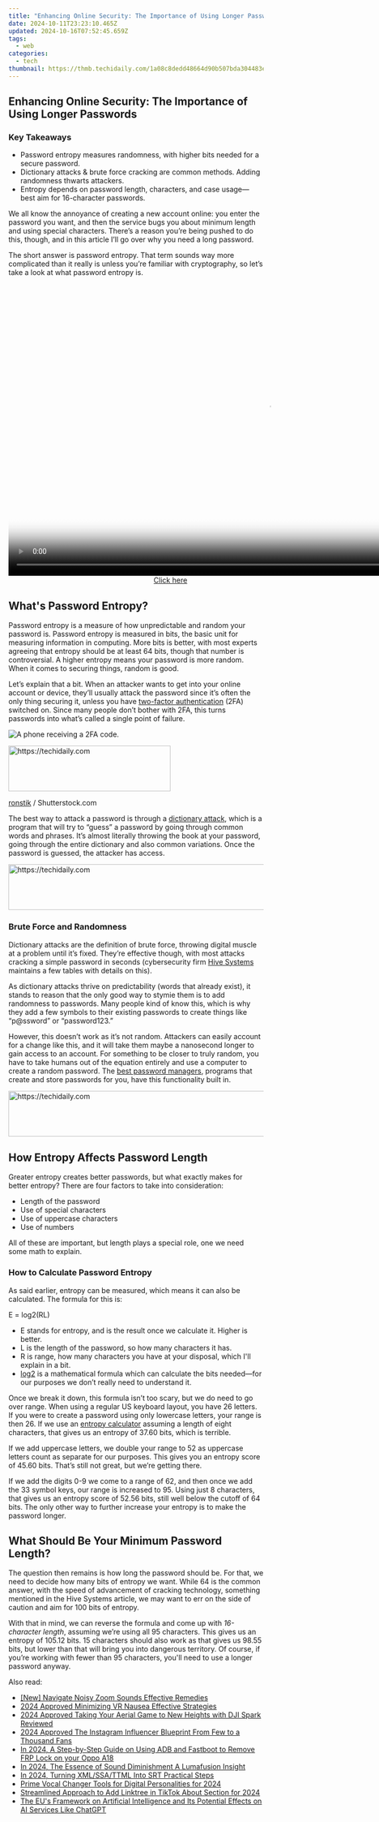 ```yaml
---
title: "Enhancing Online Security: The Importance of Using Longer Passwords"
date: 2024-10-11T23:23:10.465Z
updated: 2024-10-16T07:52:45.659Z
tags:
  - web
categories:
  - tech
thumbnail: https://thmb.techidaily.com/1a08c8dedd48664d90b507bda304483e40c9a1d2dac0696255a8394fc453f16e.jpg
---
```


## Enhancing Online Security: The Importance of Using Longer Passwords

### Key Takeaways

* Password entropy measures randomness, with higher bits needed for a secure password.
* Dictionary attacks & brute force cracking are common methods. Adding randomness thwarts attackers.
* Entropy depends on password length, characters, and case usage—best aim for 16-character passwords.

 We all know the annoyance of creating a new account online: you enter the password you want, and then the service bugs you about minimum length and using special characters. There’s a reason you’re being pushed to do this, though, and in this article I’ll go over why you need a long password.

 The short answer is password entropy. That term sounds way more complicated than it really is unless you’re familiar with cryptography, so let’s take a look at what password entropy is.

<!-- affiliate ads begin -->
<span id="1155462">
					<video width="1024" height="576" style="cursor:pointer"
           poster="//a.impactradius-go.com/display-clicktoplayimage/1155462.png"
           onclick="if(!this.playClicked){this.play();this.setAttribute('controls',true);this.playClicked=true;}">
	   <source src="//a.impactradius-go.com/display-ad/14559-1155462">
	   <img src="//a.impactradius-go.com/display-clicktoplayimage/1155462.png" style="border: none; height: 100%; width: 100%; object-fit: contain">
	</video>
	<div style="width:640px;text-align:center"><a href="javascript:window.open(decodeURIComponent('https%3A%2F%2Fpropmoneyinc.pxf.io%2Fc%2F5597632%2F1155462%2F14559'), '_blank');void(0);">Click here</a></div>
</span>
<img height="0" width="0" src="https://imp.pxf.io/i/5597632/1155462/14559" style="position:absolute;visibility:hidden;" border="0" />
<!-- affiliate ads end -->

##  What's Password Entropy?

 Password entropy is a measure of how unpredictable and random your password is. Password entropy is measured in bits, the basic unit for measuring information in computing. More bits is better, with most experts agreeing that entropy should be at least 64 bits, though that number is controversial. A higher entropy means your password is more random. When it comes to securing things, random is good.

 Let’s explain that a bit. When an attacker wants to get into your online account or device, they’ll usually attack the password since it’s often the only thing securing it, unless you have [two-factor authentication](https://extra-approaches.techidaily.com/updated-premiere-visionary-film-glimpses/) (2FA) switched on. Since many people don’t bother with 2FA, this turns passwords into what’s called a single point of failure.

![A phone receiving a 2FA code.](https://static1.howtogeekimages.com/wordpress/wp-content/uploads/2024/08/shutterstock_2373964067.jpg) 

<!-- affiliate ads begin -->
<a href="https://bluettius.sjv.io/c/5597632/2139113/17108" target="_top" id="2139113">
  <img src="//a.impactradius-go.com/display-ad/17108-2139113" border="0" alt="https://techidaily.com" width="320" height="90"/>
</a>
<img height="0" width="0" src="https://bluettius.sjv.io/i/5597632/2139113/17108" style="position:absolute;visibility:hidden;" border="0" />
<!-- affiliate ads end -->

[ronstik](https://www.shutterstock.com/g/ronstik "ronstik") / Shutterstock.com

 The best way to attack a password is through a [dictionary attack](https://extra-skills.techidaily.com/2024-approved-smartest-ways-to-track-wedding-dates-ios-and-android-style/), which is a program that will try to “guess” a password by going through common words and phrases. It’s almost literally throwing the book at your password, going through the entire dictionary and also common variations. Once the password is guessed, the attacker has access.

<!-- affiliate ads begin -->
<a href="https://imp.i357552.net/c/5597632/994842/11832" target="_top" id="994842">
  <img src="//a.impactradius-go.com/display-ad/11832-994842" border="0" alt="https://techidaily.com" width="728" height="90"/>
</a>
<img height="0" width="0" src="https://imp.i357552.net/i/5597632/994842/11832" style="position:absolute;visibility:hidden;" border="0" />
<!-- affiliate ads end -->

###  Brute Force and Randomness

 Dictionary attacks are the definition of brute force, throwing digital muscle at a problem until it’s fixed. They’re effective though, with most attacks cracking a simple password in seconds (cybersecurity firm [Hive Systems](https://www.hivesystems.com/blog/are-your-passwords-in-the-green) maintains a few tables with details on this).

 As dictionary attacks thrive on predictability (words that already exist), it stands to reason that the only good way to stymie them is to add randomness to passwords. Many people kind of know this, which is why they add a few symbols to their existing passwords to create things like “p@ssword” or “password123.”

 However, this doesn’t work as it’s not random. Attackers can easily account for a change like this, and it will take them maybe a nanosecond longer to gain access to an account. For something to be closer to truly random, you have to take humans out of the equation entirely and use a computer to create a random password. The [best password managers](https://facebook-video-content.techidaily.com/updated-how-to-create-facebook-video-ads-with-free-video-creation-kit-for-2024/), programs that create and store passwords for you, have this functionality built in.

<!-- affiliate ads begin -->
<a href="https://appsumo.8odi.net/c/5597632/2049378/7443" target="_top" id="2049378">
  <img src="//a.impactradius-go.com/display-ad/7443-2049378" border="0" alt="https://techidaily.com" width="728" height="90"/>
</a>
<img height="0" width="0" src="https://appsumo.8odi.net/i/5597632/2049378/7443" style="position:absolute;visibility:hidden;" border="0" />
<!-- affiliate ads end -->

##  How Entropy Affects Password Length

 Greater entropy creates better passwords, but what exactly makes for better entropy? There are four factors to take into consideration:

* Length of the password
* Use of special characters
* Use of uppercase characters
* Use of numbers

 All of these are important, but length plays a special role, one we need some math to explain.

###  How to Calculate Password Entropy

 As said earlier, entropy can be measured, which means it can also be calculated. The formula for this is:

E = log2(RL)

* E stands for entropy, and is the result once we calculate it. Higher is better.
* L is the length of the password, so how many characters it has.
* R is range, how many characters you have at your disposal, which I'll explain in a bit.
* [log2](https://en.wikipedia.org/wiki/Binary%5Flogarithm) is a mathematical formula which can calculate the bits needed—for our purposes we don’t really need to understand it.

 Once we break it down, this formula isn’t too scary, but we do need to go over range. When using a regular US keyboard layout, you have 26 letters. If you were to create a password using only lowercase letters, your range is then 26\. If we use an [entropy calculator](https://www.onlycalculators.com/other/tech-and-electronics/password-entropy-calculator/) assuming a length of eight characters, that gives us an entropy of 37.60 bits, which is terrible.

 If we add uppercase letters, we double your range to 52 as uppercase letters count as separate for our purposes. This gives you an entropy score of 45.60 bits. That’s still not great, but we’re getting there.

 If we add the digits 0-9 we come to a range of 62, and then once we add the 33 symbol keys, our range is increased to 95\. Using just 8 characters, that gives us an entropy score of 52.56 bits, still well below the cutoff of 64 bits. The only other way to further increase your entropy is to make the password longer.

##  What Should Be Your Minimum Password Length?

 The question then remains is how long the password should be. For that, we need to decide how many bits of entropy we want. While 64 is the common answer, with the speed of advancement of cracking technology, something mentioned in the Hive Systems article, we may want to err on the side of caution and aim for 100 bits of entropy.

 With that in mind, we can reverse the formula and come up with _16-character length_, assuming we’re using all 95 characters. This gives us an entropy of 105.12 bits. 15 characters should also work as that gives us 98.55 bits, but lower than that will bring you into dangerous territory. Of course, if you’re working with fewer than 95 characters, you'll need to use a longer password anyway.

<ins class="adsbygoogle"
     style="display:block"
     data-ad-format="autorelaxed"
     data-ad-client="ca-pub-7571918770474297"
     data-ad-slot="1223367746"></ins>

<ins class="adsbygoogle"
     style="display:block"
     data-ad-client="ca-pub-7571918770474297"
     data-ad-slot="8358498916"
     data-ad-format="auto"
     data-full-width-responsive="true"></ins>

<span class="atpl-alsoreadstyle">Also read:</span>
<div><ul>
<li><a href="https://extra-skills.techidaily.com/new-navigate-noisy-zoom-sounds-effective-remedies/"><u>[New] Navigate Noisy Zoom Sounds Effective Remedies</u></a></li>
<li><a href="https://extra-support.techidaily.com/2024-approved-minimizing-vr-nausea-effective-strategies/"><u>2024 Approved Minimizing VR Nausea Effective Strategies</u></a></li>
<li><a href="https://some-skills.techidaily.com/2024-approved-taking-your-aerial-game-to-new-heights-with-dji-spark-reviewed/"><u>2024 Approved Taking Your Aerial Game to New Heights with DJI Spark Reviewed</u></a></li>
<li><a href="https://instagram-clips.techidaily.com/2024-approved-the-instagram-influencer-blueprint-from-few-to-a-thousand-fans/"><u>2024 Approved The Instagram Influencer Blueprint From Few to a Thousand Fans</u></a></li>
<li><a href="https://android-frp.techidaily.com/in-2024-a-step-by-step-guide-on-using-adb-and-fastboot-to-remove-frp-lock-on-your-oppo-a18-by-drfone-android/"><u>In 2024, A Step-by-Step Guide on Using ADB and Fastboot to Remove FRP Lock on your Oppo A18</u></a></li>
<li><a href="https://some-skills.techidaily.com/in-2024-the-essence-of-sound-diminishment-a-lumafusion-insight/"><u>In 2024, The Essence of Sound Diminishment A Lumafusion Insight</u></a></li>
<li><a href="https://some-skills.techidaily.com/in-2024-turning-xmlssattml-into-srt-practical-steps/"><u>In 2024, Turning XML/SSA/TTML Into SRT Practical Steps</u></a></li>
<li><a href="https://youtube-zero.techidaily.com/-vocal-changer-tools-for-digital-personalities-for-2024/"><u>Prime Vocal Changer Tools for Digital Personalities for 2024</u></a></li>
<li><a href="https://some-skills.techidaily.com/streamlined-approach-to-add-linktree-in-tiktok-about-section-for-2024/"><u>Streamlined Approach to Add Linktree in TikTok About Section for 2024</u></a></li>
<li><a href="https://tech-haven.techidaily.com/the-eus-framework-on-artificial-intelligence-and-its-potential-effects-on-ai-services-like-chatgpt/"><u>The EU's Framework on Artificial Intelligence and Its Potential Effects on AI Services Like ChatGPT</u></a></li>
</ul></div>

